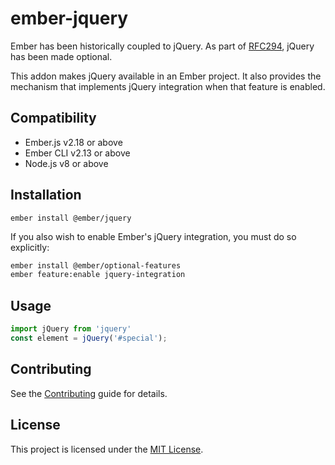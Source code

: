ember-jquery
==============================================================================

Ember has been historically coupled to jQuery. As part of 
[RFC294](https://github.com/emberjs/rfcs/blob/master/text/0294-optional-jquery.md#introduce-emberjquery-package),
jQuery has been made optional. 

This addon makes jQuery available in an Ember project. It also provides the mechanism that implements jQuery 
integration when that feature is enabled. 


Compatibility
------------------------------------------------------------------------------

* Ember.js v2.18 or above
* Ember CLI v2.13 or above
* Node.js v8 or above


Installation
------------------------------------------------------------------------------

```
ember install @ember/jquery
```

If you also wish to enable Ember's jQuery integration, you must do so explicitly:

```bash
ember install @ember/optional-features
ember feature:enable jquery-integration
``` 

Usage
------------------------------------------------------------------------------

```js
import jQuery from 'jquery'
const element = jQuery('#special');
```

Contributing
------------------------------------------------------------------------------

See the [Contributing](CONTRIBUTING.md) guide for details.


License
------------------------------------------------------------------------------

This project is licensed under the [MIT License](LICENSE.md).
